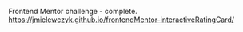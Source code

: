 Frontend Mentor challenge - complete. https://jmielewczyk.github.io/frontendMentor-interactiveRatingCard/
